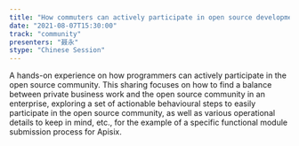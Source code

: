 ```yaml
---
title: "How commuters can actively participate in open source development"
date: "2021-08-07T15:30:00" 
track: "community"
presenters: "聂永"
stype: "Chinese Session"
---
```

A hands-on experience on how programmers can actively participate in the open source community.
 This sharing focuses on how to find a balance between private business work and the open source community in an enterprise, exploring a set of actionable behavioural steps to easily participate in the open source community, as well as various operational details to keep in mind, etc., for the example of a specific functional module submission process for Apisix.